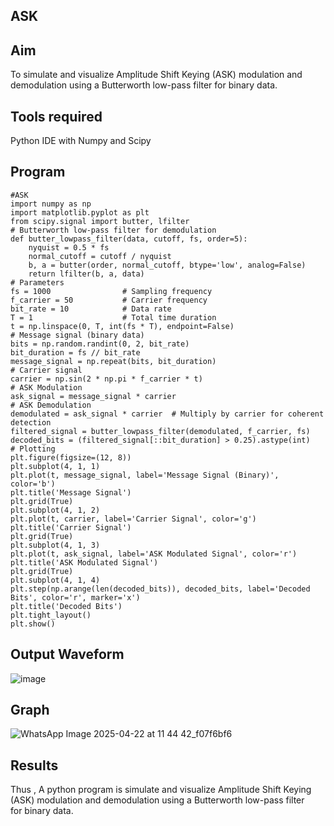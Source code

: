 ## ASK
## Aim
To simulate and visualize Amplitude Shift Keying (ASK) modulation and demodulation using a Butterworth low-pass filter for binary data.
## Tools required
Python IDE with Numpy and Scipy
## Program
```
#ASK
import numpy as np
import matplotlib.pyplot as plt
from scipy.signal import butter, lfilter
# Butterworth low-pass filter for demodulation
def butter_lowpass_filter(data, cutoff, fs, order=5):
    nyquist = 0.5 * fs
    normal_cutoff = cutoff / nyquist
    b, a = butter(order, normal_cutoff, btype='low', analog=False)
    return lfilter(b, a, data)
# Parameters
fs = 1000                # Sampling frequency
f_carrier = 50           # Carrier frequency
bit_rate = 10            # Data rate
T = 1                    # Total time duration
t = np.linspace(0, T, int(fs * T), endpoint=False)
# Message signal (binary data)
bits = np.random.randint(0, 2, bit_rate)
bit_duration = fs // bit_rate
message_signal = np.repeat(bits, bit_duration)
# Carrier signal
carrier = np.sin(2 * np.pi * f_carrier * t)
# ASK Modulation
ask_signal = message_signal * carrier
# ASK Demodulation
demodulated = ask_signal * carrier  # Multiply by carrier for coherent detection
filtered_signal = butter_lowpass_filter(demodulated, f_carrier, fs)
decoded_bits = (filtered_signal[::bit_duration] > 0.25).astype(int)
# Plotting
plt.figure(figsize=(12, 8))
plt.subplot(4, 1, 1)
plt.plot(t, message_signal, label='Message Signal (Binary)', color='b')
plt.title('Message Signal')
plt.grid(True)
plt.subplot(4, 1, 2)
plt.plot(t, carrier, label='Carrier Signal', color='g')
plt.title('Carrier Signal')
plt.grid(True)
plt.subplot(4, 1, 3)
plt.plot(t, ask_signal, label='ASK Modulated Signal', color='r')
plt.title('ASK Modulated Signal')
plt.grid(True)
plt.subplot(4, 1, 4)
plt.step(np.arange(len(decoded_bits)), decoded_bits, label='Decoded Bits', color='r', marker='x')
plt.title('Decoded Bits')
plt.tight_layout()
plt.show()
```
## Output Waveform
![image](https://github.com/user-attachments/assets/b94f51fe-cc99-4545-be79-de6c40ebceee)
## Graph
![WhatsApp Image 2025-04-22 at 11 44 42_f07f6bf6](https://github.com/user-attachments/assets/eb37fa80-f60c-49c8-a488-e893aece2e38)


## Results
Thus , A python program is simulate and visualize Amplitude Shift Keying (ASK) modulation and demodulation using a Butterworth low-pass filter for binary data.
